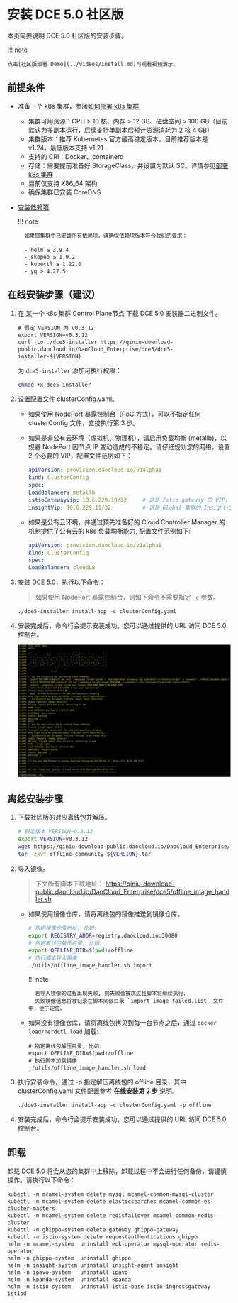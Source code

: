 # 安装 DCE 5.0 社区版

本页简要说明 DCE 5.0 社区版的安装步骤。

!!! note

    点击[社区版部署 Demo](../videos/install.md)可观看视频演示。

## 前提条件

- 准备一个 k8s 集群，参阅[如何部署 k8s 集群](install-k8s.md)
  
    - 集群可用资源：CPU > 10 核、内存 > 12 GB、磁盘空间 > 100 GB（目前默认为多副本运行，后续支持单副本后预计资源消耗为 2 核 4 GB）
    - 集群版本：推荐 Kubernetes 官方最高稳定版本，目前推荐版本是 v1.24，最低版本支持 v1.21
    - 支持的 CRI：Docker、containerd
    - 存储：需要提前准备好 StorageClass，并设置为默认 SC。详情参见[部署 k8s 集群](install-k8s.md)
    - 目前仅支持 X86_64 架构
    - 确保集群已安装 CoreDNS
    
- [安装依赖项](install-tools.md)

    !!! note

        如果您集群中已安装所有依赖项，请确保依赖项版本符合我们的要求：

        - helm ≥ 3.9.4
        - skopeo ≥ 1.9.2
        - kubectl ≥ 1.22.0
        - yq ≥ 4.27.5

## 在线安装步骤（建议）

1. 在 某一个 k8s 集群 Control Plane节点 下载 DCE 5.0 安装器二进制文件。

    ```shell
    # 假定 VERSION 为 v0.3.12
    export VERSION=v0.3.12
    curl -Lo ./dce5-installer https://qiniu-download-public.daocloud.io/DaoCloud_Enterprise/dce5/dce5-installer-${VERSION}
    ```

    为 `dce5-installer` 添加可执行权限：

    ```bash
    chmod +x dce5-installer
    ```

2. 设置配置文件 clusterConfig.yaml。

    - 如果使用 NodePort 暴露控制台（PoC 方式），可以不指定任何 clusterConfig 文件，直接执行第 3 步。

    - 如果是非公有云环境（虚拟机、物理机），请启用负载均衡 (metallb)，以规避 NodePort 因节点 IP 变动造成的不稳定。请仔细规划您的网络，设置 2 个必要的 VIP，配置文件范例如下：

        ```yaml
        apiVersion: provision.daocloud.io/v1alpha1
        kind: ClusterConfig
        spec:
        LoadBalancer: metallb
        istioGatewayVip: 10.6.229.10/32     # 这是 Istio gateway 的 VIP，也会是DCE5.0的控制台的浏览器访问IP
        insightVip: 10.6.229.11/32          # 这是 Global 集群的 Insight-Server 采集所有子集群的日志/指标/链路的网络路径所用的 VIP
        ```

    - 如果是公有云环境，并通过预先准备好的 Cloud Controller Manager 的机制提供了公有云的 k8s 负载均衡能力, 配置文件范例如下:

        ``` yaml
        apiVersion: provision.daocloud.io/v1alpha1
        kind: ClusterConfig
        spec:
        LoadBalancer: cloudLB
        ```

3. 安装 DCE 5.0，执行以下命令：

    > 如果使用 NodePort 暴露控制台，则如下命令不需要指定 `-c` 参数。

    ```shell
    ./dce5-installer install-app -c clusterConfig.yaml
    ```

4. 安装完成后，命令行会提示安装成功，您可以通过提供的 URL 访问 DCE 5.0 控制台。

   ![success](images/success.png)

## 离线安装步骤

1. 下载社区版的对应离线包并解压。

    ``` bash
    # 假定版本 VERSION=0.3.12
    export VERSION=v0.3.12
    wget https://qiniu-download-public.daocloud.io/DaoCloud_Enterprise/dce5/offline-community-${VERSION}.tar
    tar -zxvf offline-community-${VERSION}.tar
    ```

2. 导入镜像。

    > 下文所有脚本下载地址： https://qiniu-download-public.daocloud.io/DaoCloud_Enterprise/dce5/offline_image_handler.sh

    - 如果使用镜像仓库，请将离线包的镜像推送到镜像仓库。

        ```bash
        # 指定镜像仓库地址, 比如:
        export REGISTRY_ADDR=registry.daocloud.io:30080
        # 指定离线包解压目录, 比如:
        export OFFLINE_DIR=$(pwd)/offline
        # 执行脚本导入镜像
        ./utils/offline_image_handler.sh import
        ```

        !!! note

            若导入镜像的过程出现失败, 则失败会被跳过且脚本将继续执行，
            失败镜像信息将被记录在脚本同级目录 `import_image_failed.list` 文件中，便于定位。

    - 如果没有镜像仓库，请将离线包拷贝到每一台节点之后，通过 `docker load/nerdctl load` 加载:

        ```shell
        # 指定离线包解压目录, 比如:
        export OFFLINE_DIR=$(pwd)/offline
        # 执行脚本加载镜像
        ./utils/offline_image_handler.sh load
        ```

3. 执行安装命令，通过 -p 指定解压离线包的 offline 目录，其中 clusterConfig.yaml 文件配置参考 **在线安装第 2 步** 说明。

    ``` shell
    ./dce5-installer install-app -c clusterConfig.yaml -p offline
    ```

4. 安装完成后，命令行会提示安装成功，您可以通过提供的 URL 访问 DCE 5.0 控制台。

## 卸载

卸载 DCE 5.0 将会从您的集群中上移除，卸载过程中不会进行任何备份，请谨慎操作。请执行以下命令：

```shell
kubectl -n mcamel-system delete mysql mcamel-common-mysql-cluster
kubectl -n mcamel-system delete elasticsearches mcamel-common-es-cluster-masters
kubectl -n mcamel-system delete redisfailover mcamel-common-redis-cluster
kubectl -n ghippo-system delete gateway ghippo-gateway
kubectl -n istio-system delete requestauthentications ghippo
helm -n mcamel-system  uninstall eck-operator mysql-operator redis-operator
helm -n ghippo-system  uninstall ghippo
helm -n insight-system uninstall insight-agent insight
helm -n ipavo-system   uninstall ipavo
helm -n kpanda-system  uninstall kpanda
helm -n istio-system   uninstall istio-base istio-ingressgateway istiod
```

